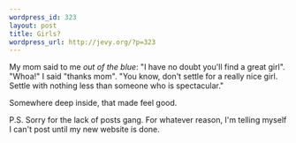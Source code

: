 ```yaml
--- 
wordpress_id: 323
layout: post
title: Girls?
wordpress_url: http://jevy.org/?p=323
---
```

My mom said to me _out of the blue_: "I have no doubt you'll find a great girl".  "Whoa!" I said "thanks mom".  "You know, don't settle for a really nice girl.  Settle with nothing less than someone who is spectacular."

Somewhere deep inside, that made feel good.

P.S. Sorry for the lack of posts gang.  For whatever reason, I'm telling myself I can't post until my new website is done.
